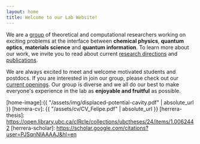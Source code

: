 ```yaml
---
layout: home
title: Welcome to our Lab Website!
---
```


We are a [group](/people/) of theoretical and computational researchers working on exciting problems at the interface between **chemical physics**, **quantum optics**, **materials science** and **quantum information**. To learn more about our work, we invite you to read about current [research directions](/research-areas/) and [publications](/publications/).

We are always excited to meet and welcome motivated students and postdocs. If you are interested in join our group, please check out our [current openings](/openings/). Our group is diverse and we all do our best to make everyone's experience in the lab as **enjoyable and fruitful** as possible. 


[home-image]:{{ "/assets/img/displaced-potential-cavity.pdf" | absolute_url }} 
[herrera-cv]: {{ "/assets/cv/CV_Felipe.pdf" | absolute_url }}
[herrera-thesis]: https://open.library.ubc.ca/cIRcle/collections/ubctheses/24/items/1.0062442
[herrera-scholar]: https://scholar.google.com/citations?user=PJSqnNIAAAAJ&hl=en
